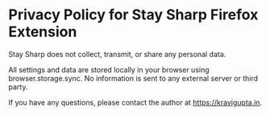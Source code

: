 # Privacy Policy for Stay Sharp Firefox Extension

Stay Sharp does not collect, transmit, or share any personal data.

All settings and data are stored locally in your browser using browser.storage.sync. No information is sent to any external server or third party.

If you have any questions, please contact the author at https://kravigupta.in.

